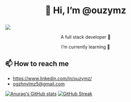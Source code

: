 # <p align="center">👋 Hi, I’m @ouzymz</p>
![](https://komarev.com/ghpvc/?username=ouzymz&color=red)
<p align="center"> A full stack developer 👀</p>
<p align="center"> I’m currently learning 🌱</p>


## 📫 How to reach me
- <a href="https://www.linkedin.com/in/ouzymz/" rel="nofollow">https://www.linkedin.com/in/ouzymz/</a>
- <a href = "mailto: ogzhnylmz5@gmail.com">ogzhnylmz5@gmail.com</a>


[![Anurag's GitHub stats](https://github-readme-stats.vercel.app/api?username=ouzymz&theme=onedark)](https://github.com/ouzymz/github-readme-stats)
[![GitHub Streak](https://github-readme-streak-stats.herokuapp.com?user=ouzymz&theme=onedark)](https://git.io/streak-stats)
